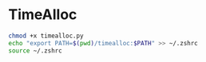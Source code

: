 # TimeAlloc

```zsh
chmod +x timealloc.py
echo "export PATH=$(pwd)/timealloc:$PATH" >> ~/.zshrc
source ~/.zshrc
```

